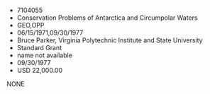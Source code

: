 * 7104055
* Conservation Problems of Antarctica and Circumpolar Waters
* GEO,OPP
* 06/15/1971,09/30/1977
* Bruce Parker, Virginia Polytechnic Institute and State University
* Standard Grant
*   name not available
* 09/30/1977
* USD 22,000.00

NONE